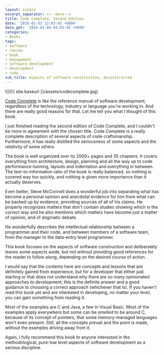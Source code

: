 ```yaml
---
layout: single
excerpt_separator: <!--more-->
title: Code Complete, Second Edition
date: '2016-01-03 22:03:45 +0000'
date_gmt: '2016-01-04 04:03:45 +0000'
categories:
- Books
tags:
- software
- review
- book
- management
- software development
- development
- code
sub_title: Aspects of software construction, deconstructed
---
```


![]({{ site.baseurl }}/assets/codecomplete.jpg)

[Code Complete](http://cc2e.com/) is like the reference manual of software development, regardless of the technology, industry or language you're working in. And there are really good reasons for that. Let me tell you what I thought of this book.

<!--more-->

I just finished reading the second edition of Code Complete, and I couldn't be more in agreement with the chosen title. Code Complete is a really complete description of several aspects of code craftsmanship. Furthermore, it has really distilled the seriousness of some aspects and the relativity of some others.

The book is well organized over its 2000+ pages and 35 chapters. It covers everything from architecture, design, planning and all the way up to code performance-tunning, layouts and indentation and everything in between. The text-to-information ratio of the book is really balanced, so nothing is covered way too quickly, and nothing is given more importance than it actually deserves.

Even better, Steve McConnell does a wonderful job into separating what has become a personal opinion and anecdotal evidence for him from what can be backed up by evidence, providing sources of all of his claims. He properly recognizes matters that don't contain studies showing which is the correct way and he also mentions which matters have become just a matter of opinion, and of dogmatic debate.

He wonderfully describes the intellectual relationship between a programmer and their code, and between members of a software team, from the manager to the data-entry level programmer.

This book focuses on the aspects of software construction and deliberately leaves some aspects aside, but not without providing good references for the reader to follow along, depending on the desired course of action.

I would say that the contents here are concepts and lessons that are definitely gained from experience, but for a developer that either just starting or that does not understand why there are so many opinionated approaches to development, this is the definite answer and a good guidance to choosing a correct approach (whichever that is). If you haven't read this book yet and are interested in developing, no matter your level, you can gain something from reading it.

Most of the examples are C and Java, a few in Visual Basic. Most of the examples apply everywhere but some can be _smelled_ to be around C, because of its concept of pointers, that some memory-managed languages won't even present. Still, all the concepts prevail and the point is made, without the examples driving away from it.

Again, I fully recommend this book to anyone interested in the methodological, pure-low level aspects of software development as a serious discipline.
